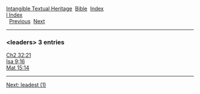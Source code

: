 [Intangible Textual Heritage](../../index)  [Bible](../index) 
[Index](index)   
[l Index](_l_)  
  [Previous](c06669)  [Next](c06671) 

------------------------------------------------------------------------

### &lt;leaders&gt; 3 entries

[Ch2 32:21](../kjv/ch2032.htm#021)  
[Isa 9:16](../kjv/isa009.htm#016)  
[Mat 15:14](../kjv/mat015.htm#014)  

------------------------------------------------------------------------

[Next: leadest (1)](c06671)

